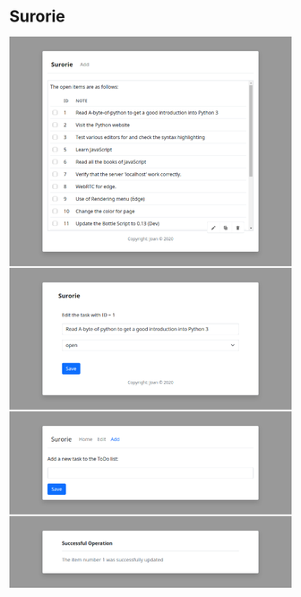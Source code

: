 # Surorie

<p align="center">
    <img src="docs/Main.png" alt="Main"/>
    <img src="docs/Edit.png" alt="Edit"/>
    <img src="docs/Add.png" alt="Add"/>
    <img src="docs/Successful.png" alt="Successful"/>
</p>